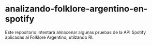 # analizando-folklore-argentino-en-spotify
Este repositorio intentará almacenar algunas pruebas de la API Spotify aplicadas al Folklore Argentino, utilzando R!.
